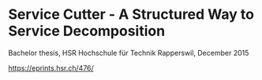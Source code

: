 # Service Cutter - A Structured Way to Service Decomposition

Bachelor thesis, HSR Hochschule für Technik Rapperswil, December 2015

https://eprints.hsr.ch/476/

